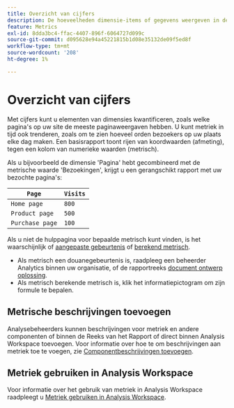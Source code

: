 ```yaml
---
title: Overzicht van cijfers
description: De hoeveelheden dimensie-items of gegevens weergeven in de loop van de tijd.
feature: Metrics
exl-id: 8dda3bc4-ffac-4407-896f-6064727d099c
source-git-commit: d095628e94a45221815b1d08e35132de09f5ed8f
workflow-type: tm+mt
source-wordcount: '208'
ht-degree: 1%

---
```


# Overzicht van cijfers

Met cijfers kunt u elementen van dimensies kwantificeren, zoals welke pagina&#39;s op uw site de meeste paginaweergaven hebben. U kunt metriek in tijd ook trenderen, zoals om te zien hoeveel orden bezoekers op uw plaats elke dag maken. Een basisrapport toont rijen van koordwaarden (afmeting), tegen een kolom van numerieke waarden (metrisch).

Als u bijvoorbeeld de dimensie &#39;Pagina&#39; hebt gecombineerd met de metrische waarde &#39;Bezoekingen&#39;, krijgt u een gerangschikt rapport met uw bezochte pagina&#39;s:

| `Page` | `Visits` |
| --- | --- |
| `Home page` | `800` |
| `Product page` | `500` |
| `Purchase page` | `100` |

Als u niet de hulppagina voor bepaalde metrisch kunt vinden, is het waarschijnlijk of [aangepaste gebeurtenis](custom-events.md) of [berekend metrisch](../c-calcmetrics/cm-overview.md).

* Als metrisch een douanegebeurtenis is, raadpleeg een beheerder Analytics binnen uw organisatie, of de rapportreeks [document ontwerp oplossing](/help/implement/prepare/solution-design.md).
* Als metrisch berekende metrisch is, klik het informatiepictogram om zijn formule te bepalen.

## Metrische beschrijvingen toevoegen

Analysebeheerders kunnen beschrijvingen voor metriek en andere componenten of binnen de Reeks van het Rapport of direct binnen Analysis Workspace toevoegen. Voor informatie over hoe te om beschrijvingen aan metriek toe te voegen, zie [Componentbeschrijvingen toevoegen](/help/analyze/analysis-workspace/components/add-component-descriptions.md).

## Metriek gebruiken in Analysis Workspace

Voor informatie over het gebruik van metriek in Analysis Workspace raadpleegt u [Metriek gebruiken in Analysis Workspace](/help/analyze/analysis-workspace/components/apply-create-metrics.md).

